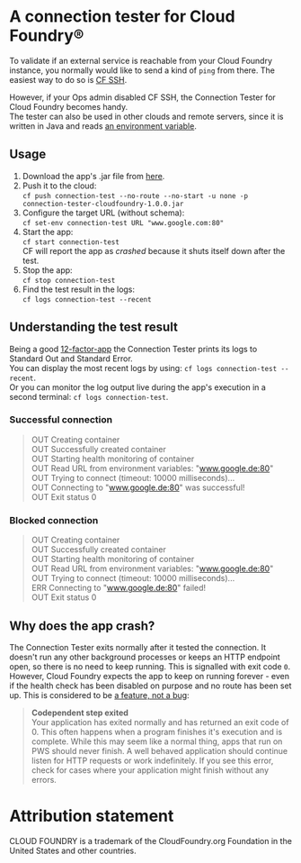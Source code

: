 # A connection tester for Cloud Foundry®
To validate if an external service is reachable from your Cloud Foundry instance, you normally would like to send a kind of `ping` from there. The easiest way to do so is [CF SSH](https://docs.cloudfoundry.org/devguide/deploy-apps/ssh-apps.html).

However, if your Ops admin disabled CF SSH, the Connection Tester for Cloud Foundry becomes handy.  
The tester can also be used in other clouds and remote servers, since it is written in Java and reads [an environment variable](https://docs.oracle.com/javase/tutorial/essential/environment/env.html).

## Usage
1. Download the app's .jar file from [here](https://github.com/PeterWippermann/connection-tester-cloudfoundry/releases).
2. Push it to the cloud:  
`cf push connection-test --no-route --no-start -u none -p connection-tester-cloudfoundry-1.0.0.jar`
3. Configure the target URL (without schema):  
`cf set-env connection-test URL "www.google.com:80"`
4. Start the app:  
`cf start connection-test`  
CF will report the app as *crashed* because it shuts itself down after the test.
5. Stop the app:  
`cf stop connection-test`
6. Find the test result in the logs:  
`cf logs connection-test --recent`

## Understanding the test result

Being a good [12-factor-app](https://12factor.net/logs) the Connection Tester prints its logs to Standard Out and Standard Error.  
You can display the most recent logs by using: `cf logs connection-test --recent`.  
Or you can monitor the log output live during the app's execution in a second terminal: `cf logs connection-test`.

### Successful connection

> OUT Creating container  
> OUT Successfully created container  
> OUT Starting health monitoring of container  
> OUT Read URL from environment variables: "www.google.de:80"  
> OUT Trying to connect (timeout: 10000 milliseconds)...  
> OUT Connecting to "www.google.de:80" was successful!  
> OUT Exit status 0  

### Blocked connection

> OUT Creating container  
> OUT Successfully created container  
> OUT Starting health monitoring of container  
> OUT Read URL from environment variables: "www.google.de:80"  
> OUT Trying to connect (timeout: 10000 milliseconds)...  
> ERR Connecting to "www.google.de:80" failed!  
> OUT Exit status 0  

## Why does the app crash?

The Connection Tester exits normally after it tested the connection. It doesn't run any other background processes or keeps an HTTP endpoint open, so there is no need to keep running. This is signalled with exit code `0`.
However, Cloud Foundry expects the app to keep on running forever - even if the health check has been disabled on purpose and no route has been set up. This is considered to be [a feature, not a bug](https://discuss.pivotal.io/hc/en-us/articles/230141447-My-app-has-crashed-how-do-I-interpret-the-crash-log-entry-):
> **Codependent step exited**  
> Your application has exited normally and has returned an exit code of 0.  This often happens when a program finishes it's execution and is complete.  While this may seem like a normal thing, apps that run on PWS should never finish.  A well behaved application should continue listen for HTTP requests or work indefinitely.  If you see this error, check for cases where your application might finish without any errors.

# Attribution statement  
CLOUD FOUNDRY is a trademark of the CloudFoundry.org Foundation in the United States and other countries.
